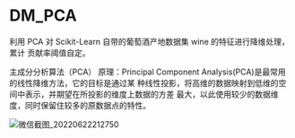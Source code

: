 # DM_PCA
利用 PCA 对 Scikit-Learn 自带的葡萄酒产地数据集 wine 的特征进行降维处理，累计 贡献率阈值自定。


主成分分析算法（PCA）
原理：Principal Component Analysis(PCA)是最常用的线性降维方法，它的目标是通过某
种线性投影，将高维的数据映射到低维的空间中表示，并期望在所投影的维度上数据的方差
最大，以此使用较少的数据维度，同时保留住较多的原数据点的特性。




![微信截图_20220622212750](https://user-images.githubusercontent.com/68687054/175040836-156345d8-d401-4548-b5fa-6a8cfd756dbf.png)
